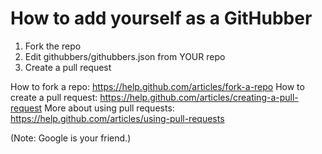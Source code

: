 # How to add yourself as a GitHubber

1. Fork the repo
2. Edit githubbers/githubbers.json from YOUR repo
3. Create a pull request

How to fork a repo: https://help.github.com/articles/fork-a-repo
How to create a pull request: https://help.github.com/articles/creating-a-pull-request
More about using pull requests: https://help.github.com/articles/using-pull-requests

(Note: Google is your friend.)
